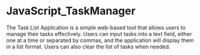 # JavaScript_TaskManager
The Task List Application is a simple web-based tool that allows users to manage their tasks effectively. Users can input tasks into a text field, either one at a time or separated by commas, and the application will display them in a list format. Users can also clear the list of tasks when needed.
